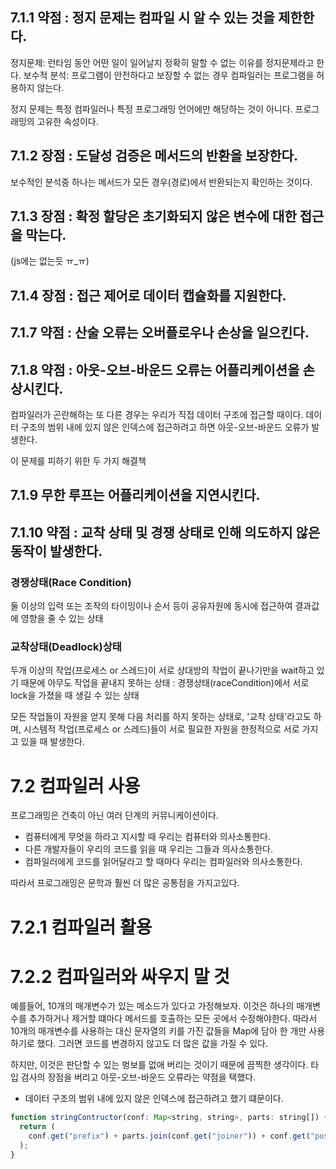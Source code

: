 ## 7.1.1 약점 : 정지 문제는 컴파일 시 알 수 있는 것을 제한한다.

정지문제: 런타임 동안 어떤 일이 일어날지 정확히 말할 수 없는 이유를 정지문제라고 한다.
보수적 분석: 프로그램이 안전하다고 보장할 수 없는 경우 컴파일러는 프로그램을 허용하지 않는다.

정지 문제는 특정 컴파일러나 특정 프로그래밍 언어에만 해당하는 것이 아니다. 프로그래밍의 고유한 속성이다.

## 7.1.2 장점 : 도달성 검증은 메서드의 반환을 보장한다.

보수적인 분석중 하나는 메서드가 모든 경우(경로)에서 반환되는지 확인하는 것이다.

## 7.1.3 장점 : 확정 할당은 초기화되지 않은 변수에 대한 접근을 막는다.

(js에는 없는듯 ㅠ\_ㅠ)

## 7.1.4 장점 : 접근 제어로 데이터 캡슐화를 지원한다.

## 7.1.7 약점 : 산술 오류는 오버플로우나 손상을 일으킨다.

## 7.1.8 약점 : 아웃-오브-바운드 오류는 어플리케이션을 손상시킨다.

컴파일러가 곤란해하는 또 다른 경우는 우리가 직접 데이터 구조에 접근할 때이다.
데이터 구조의 범위 내에 있지 않은 인덱스에 접근하려고 하면 아웃-오브-바운드 오류가 발생한다.

이 문제를 피하기 위한 두 가지 해결책

## 7.1.9 무한 루프는 어플리케이션을 지연시킨다.

## 7.1.10 약점 : 교착 상태 및 경쟁 상태로 인해 의도하지 않은 동작이 발생한다.

### 경쟁상태(Race Condition)

둘 이상의 입력 또는 조작의 타이밍이나 순서 등이 공유자원에 동시에 접근하여 결과값에 영향을 줄 수 있는 상태

### 교착상태(Deadlock)상태

두개 이상의 작업(프로세스 or 스레드)이 서로 상대방의 작업이 끝나기만을 wait하고 있기 때문에 아무도 작업을 끝내지 못하는 상태
: 경쟁상태(raceCondition)에서 서로 lock을 가졌을 때 생길 수 있는 상태

모든 작업들이 자원을 얻지 못해 다음 처리를 하지 못하는 상태로, '교착 상태'라고도 하며, 시스템적 작업(프로세스 or 스레드)들이 서로 필요한 자원을 한정적으로 서로 가지고 있을 때 발생한다.

# 7.2 컴파일러 사용

프로그래밍은 건축이 아닌 여러 단계의 커뮤니케이션이다.

- 컴퓨터에게 무엇을 하라고 지시할 때 우리는 컴퓨터와 의사소통한다.
- 다른 개발자들이 우리의 코드를 읽을 때 우리는 그들과 의사소통한다.
- 컴파일러에게 코드를 읽어달라고 할 때마다 우리는 컴파일러와 의사소통한다.

따라서 프로그래밍은 문학과 훨씬 더 많은 공통점을 가지고있다.

# 7.2.1 컴파일러 활용

# 7.2.2 컴파일러와 싸우지 말 것

예를들어, 10개의 매개변수가 있는 메소드가 있다고 가정해보자.
이것은 하나의 매개변수를 추가하거나 제거할 떄마다 메서드를 호출하는 모든 곳에서 수정해야한다.
따라서 10개의 매개변수를 사용하는 대신 문자열의 키를 가진 값들을 Map에 담아 한 개만 사용하기로 했다.
그러면 코드를 변경하지 않고도 더 많은 값을 가질 수 있다.

하지만, 이것은 판단할 수 있는 벙보를 없애 버리는 것이기 때문에 끔찍한 생각이다.
타입 검사의 장점을 버리고 아웃-오브-바운드 오류라는 약점을 택했다.

- 데이터 구조의 범위 내에 있지 않은 인덱스에 접근하려고 했기 떄문이다.

```javascript
function stringContructor(conf: Map<string, string>, parts: string[]) {
  return (
    conf.get("prefix") + parts.join(conf.get("joiner")) + conf.get("postfix")
  );
}
```
